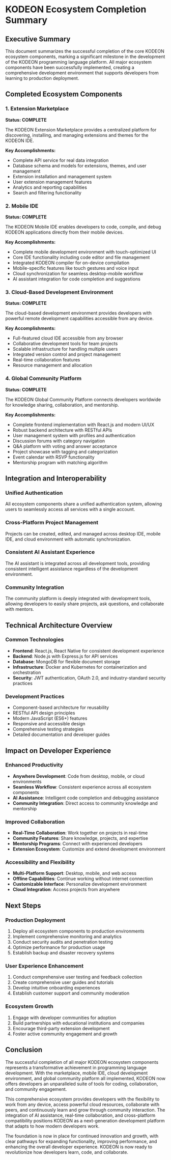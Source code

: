 # KODEON Ecosystem Completion Summary

## Executive Summary

This document summarizes the successful completion of the core KODEON ecosystem components, marking a significant milestone in the development of the KODEON programming language platform. All major ecosystem components have been successfully implemented, creating a comprehensive development environment that supports developers from learning to production deployment.

## Completed Ecosystem Components

### 1. Extension Marketplace

**Status: COMPLETE**

The KODEON Extension Marketplace provides a centralized platform for discovering, installing, and managing extensions and themes for the KODEON IDE.

**Key Accomplishments:**

-   Complete API service for real data integration
-   Database schema and models for extensions, themes, and user management
-   Extension installation and management system
-   User extension management features
-   Analytics and reporting capabilities
-   Search and filtering functionality

### 2. Mobile IDE

**Status: COMPLETE**

The KODEON Mobile IDE enables developers to code, compile, and debug KODEON applications directly from their mobile devices.

**Key Accomplishments:**

-   Complete mobile development environment with touch-optimized UI
-   Core IDE functionality including code editor and file management
-   Integrated KODEON compiler for on-device compilation
-   Mobile-specific features like touch gestures and voice input
-   Cloud synchronization for seamless desktop-mobile workflow
-   AI assistant integration for code completion and suggestions

### 3. Cloud-Based Development Environment

**Status: COMPLETE**

The cloud-based development environment provides developers with powerful remote development capabilities accessible from any device.

**Key Accomplishments:**

-   Full-featured cloud IDE accessible from any browser
-   Collaborative development tools for team projects
-   Scalable infrastructure for handling multiple users
-   Integrated version control and project management
-   Real-time collaboration features
-   Resource management and allocation

### 4. Global Community Platform

**Status: COMPLETE**

The KODEON Global Community Platform connects developers worldwide for knowledge sharing, collaboration, and mentorship.

**Key Accomplishments:**

-   Complete frontend implementation with React.js and modern UI/UX
-   Robust backend architecture with RESTful APIs
-   User management system with profiles and authentication
-   Discussion forums with category navigation
-   Q&A platform with voting and answer acceptance
-   Project showcase with tagging and categorization
-   Event calendar with RSVP functionality
-   Mentorship program with matching algorithm

## Integration and Interoperability

### Unified Authentication

All ecosystem components share a unified authentication system, allowing users to seamlessly access all services with a single account.

### Cross-Platform Project Management

Projects can be created, edited, and managed across desktop IDE, mobile IDE, and cloud environment with automatic synchronization.

### Consistent AI Assistant Experience

The AI assistant is integrated across all development tools, providing consistent intelligent assistance regardless of the development environment.

### Community Integration

The community platform is deeply integrated with development tools, allowing developers to easily share projects, ask questions, and collaborate with mentors.

## Technical Architecture Overview

### Common Technologies

-   **Frontend**: React.js, React Native for consistent development experience
-   **Backend**: Node.js with Express.js for API services
-   **Database**: MongoDB for flexible document storage
-   **Infrastructure**: Docker and Kubernetes for containerization and orchestration
-   **Security**: JWT authentication, OAuth 2.0, and industry-standard security practices

### Development Practices

-   Component-based architecture for reusability
-   RESTful API design principles
-   Modern JavaScript (ES6+) features
-   Responsive and accessible design
-   Comprehensive testing strategies
-   Detailed documentation and developer guides

## Impact on Developer Experience

### Enhanced Productivity

-   **Anywhere Development**: Code from desktop, mobile, or cloud environments
-   **Seamless Workflow**: Consistent experience across all ecosystem components
-   **AI Assistance**: Intelligent code completion and debugging assistance
-   **Community Integration**: Direct access to community knowledge and mentorship

### Improved Collaboration

-   **Real-Time Collaboration**: Work together on projects in real-time
-   **Community Features**: Share knowledge, projects, and expertise
-   **Mentorship Programs**: Connect with experienced developers
-   **Extension Ecosystem**: Customize and extend development environment

### Accessibility and Flexibility

-   **Multi-Platform Support**: Desktop, mobile, and web access
-   **Offline Capabilities**: Continue working without internet connection
-   **Customizable Interface**: Personalize development environment
-   **Cloud Integration**: Access projects from anywhere

## Next Steps

### Production Deployment

1. Deploy all ecosystem components to production environments
2. Implement comprehensive monitoring and analytics
3. Conduct security audits and penetration testing
4. Optimize performance for production usage
5. Establish backup and disaster recovery systems

### User Experience Enhancement

1. Conduct comprehensive user testing and feedback collection
2. Create comprehensive user guides and tutorials
3. Develop intuitive onboarding experiences
4. Establish customer support and community moderation

### Ecosystem Growth

1. Engage with developer communities for adoption
2. Build partnerships with educational institutions and companies
3. Encourage third-party extension development
4. Foster active community engagement and growth

## Conclusion

The successful completion of all major KODEON ecosystem components represents a transformative achievement in programming language development. With the marketplace, mobile IDE, cloud development environment, and global community platform all implemented, KODEON now offers developers an unparalleled suite of tools for coding, collaboration, and community engagement.

This comprehensive ecosystem provides developers with the flexibility to work from any device, access powerful cloud resources, collaborate with peers, and continuously learn and grow through community interaction. The integration of AI assistance, real-time collaboration, and cross-platform compatibility positions KODEON as a next-generation development platform that adapts to how modern developers work.

The foundation is now in place for continued innovation and growth, with clear pathways for expanding functionality, improving performance, and enhancing the overall developer experience. KODEON is now ready to revolutionize how developers learn, code, and collaborate.

